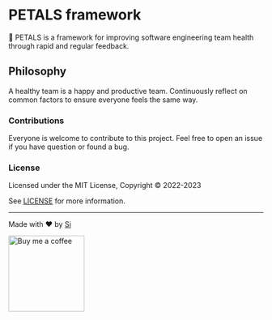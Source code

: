 # PETALS framework 


🌸 PETALS is a framework for improving software engineering team health through rapid and regular feedback.


## Philosophy

A healthy team is a happy and productive team. Continuously reflect on common factors to ensure everyone feels the same way.


### Contributions

Everyone is welcome to contribute to this project. Feel free to open an issue if you have question or found a bug.

### License

Licensed under the MIT License, Copyright © 2022-2023

See [LICENSE](LICENSE) for more information.

---

Made with ♥ by [Si](https://sijobling.com) 

<a href="https://www.buymeacoffee.com/si"><img src="https://cdn.buymeacoffee.com/buttons/default-red.png" width="150" alt="Buy me a coffee"></a>

